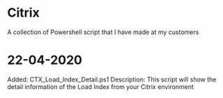 # Citrix
A collection of Powershell script that I have made at my customers

# 22-04-2020
Added: CTX_Load_Index_Detail.ps1
Description: This script will show the detail information of the Load Index from your Citrix environment
